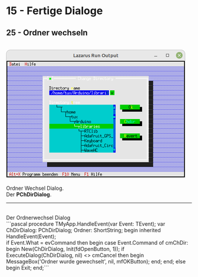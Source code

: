 # 15 - Fertige Dialoge
## 25 - Ordner wechseln
<br>
<img src="image.png" alt="Selfhtml"><br><br>
Ordner Wechsel Dialog.<br>
Der <b>PChDirDialog</b>.<br>
<hr><br>
Der Ordnerwechsel Dialog<br>
```pascal
  procedure TMyApp.HandleEvent(var Event: TEvent);
  var
    ChDirDialog: PChDirDialog;
    Ordner: ShortString;
  begin
    inherited HandleEvent(Event);
<br>
    if Event.What = evCommand then begin
      case Event.Command of
        cmChDir: begin
          New(ChDirDialog, Init(fdOpenButton, 1));
          if ExecuteDialog(ChDirDialog, nil) <> cmCancel then begin
            MessageBox('Ordner wurde gewechselt', nil, mfOKButton);
          end;
        end;
        else begin
          Exit;
        end;```
<br>
